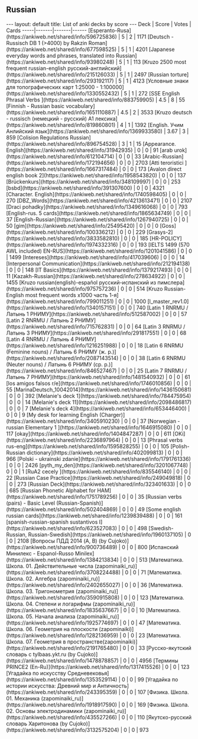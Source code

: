 <h2>Russian</h2>
---
layout: default
title: List of anki decks by score
---
Deck | Score | Votes | Cards
-----|-------|-------|------
[Esperanto-Rusa](https://ankiweb.net/shared/info/596725836) | 5 | 2 | 1171
[Deutsch - Russisch  DB 1 (>4000)  by Rakzin Roman](https://ankiweb.net/shared/info/677598525) | 5 | 1 | 4201
[Japanese everyday words and phrases, translated into Russian](https://ankiweb.net/shared/info/93980248) | 5 | 1 | 113
[Kruzo 2500 most frequent russian-english русский-английский](https://ankiweb.net/shared/info/215126033) | 5 | 1 | 2497
[Russian torture](https://ankiweb.net/shared/info/293192117) | 5 | 1 | 4123
[Условные знаки для топографических карт 1:25000 - 1:100000](https://ankiweb.net/shared/info/1330552432) | 5 | 1 | 272
[SSE English Phrasal Verbs ](https://ankiweb.net/shared/info/883759905) | 4.5 | 8 | 55
[Finnish - Russian basic vocabulary](https://ankiweb.net/shared/info/1651110887) | 4.5 | 2 | 3533
[Kruzo deutsch - russisch (немецкий - русский) A1 лексика](https://ankiweb.net/shared/info/819860801) | 4 | 1 | 1392
[English. Учим Анлийский язык](https://ankiweb.net/shared/info/1369933580) | 3.67 | 3 | 859
[Colision Regulations Russian](https://ankiweb.net/shared/info/896754528) | 3 | 1 | 15
[Appearance. English](https://ankiweb.net/shared/info/31942935) | 0 | 0 | 91
[arab urok](https://ankiweb.net/shared/info/612104714) | 0 | 0 | 33
[Arabic-Russian](https://ankiweb.net/shared/info/172194656) | 0 | 0 | 2703
[Atti teroristici ](https://ankiweb.net/shared/info/1667317484) | 0 | 0 | 173
[Avalon direct english book 2](https://ankiweb.net/shared/info/1958543820) | 0 | 0 | 137
[Brückenkurs](https://ankiweb.net/shared/info/348109997) | 0 | 0 | 253
[bsbd](https://ankiweb.net/shared/info/391307600) | 0 | 0 | 4321
[Character. English](https://ankiweb.net/shared/info/1740598405) | 0 | 0 | 270
[DBZ_Words](https://ankiweb.net/shared/info/4213613471) | 0 | 0 | 2107
[Draci pohadky](https://ankiweb.net/shared/info/1349616068) | 0 | 0 | 793
[English-rus. 5 cards](https://ankiweb.net/shared/info/1865634749) | 0 | 0 | 37
[English-Russian](https://ankiweb.net/shared/info/1267940725) | 0 | 0 | 50
[gim](https://ankiweb.net/shared/info/25495420) | 0 | 0 | 0
[Goss](https://ankiweb.net/shared/info/100336212) | 0 | 0 | 229
[Grasys-2](https://ankiweb.net/shared/info/3833582810) | 0 | 0 | 185
[HR-POLICY](https://ankiweb.net/shared/info/1974332316) | 0 | 0 | 193
[IELTS 1499 (570 AWL included) EN-RUS](https://ankiweb.net/shared/info/1201041586) | 0 | 0 | 1499
[Intereses](https://ankiweb.net/shared/info/417039606) | 0 | 0 | 14
[Interpersonal Communication](https://ankiweb.net/shared/info/212194138) | 0 | 0 | 148
[IT Basics](https://ankiweb.net/shared/info/1379217493) | 0 | 0 | 11
[Kazakh-Russian](https://ankiweb.net/shared/info/278634922) | 0 | 0 | 1455
[Kruzo russian(english)-español русский-испанский из пимслера](https://ankiweb.net/shared/info/975757236) | 0 | 0 | 514
[Kruzo Russian-English most frequent words x1000 часть 1-я](https://ankiweb.net/shared/info/799011251) | 0 | 0 | 1000
[l_master_rev1.0](https://ankiweb.net/shared/info/1340157151) | 0 | 0 | 740
[Latin 1 RNRMU / Латынь 1 РНИМУ](https://ankiweb.net/shared/info/512587002) | 0 | 0 | 57
[Latin 2 RNRMU / Латынь 2 РНИМУ](https://ankiweb.net/shared/info/715762831) | 0 | 0 | 64
[Latin 3 RNRMU / Латынь 3 РНИМУ](https://ankiweb.net/shared/info/291817551) | 0 | 0 | 68
[Latin 4 RNRMU / Латынь 4 РНИМУ](https://ankiweb.net/shared/info/1216251988) | 0 | 0 | 18
[Latin 6 RNRMU (Feminine nouns) / Латынь 6 РНИМУ (ж. р.)](https://ankiweb.net/shared/info/2087143514) | 0 | 0 | 38
[Latin 6 RNRMU (Neuter nouns) / Латынь 6 РНИМУ (ср. р.)](https://ankiweb.net/shared/info/846527467) | 0 | 0 | 25
[Latin 7 RNRMU / Латынь 7 РНИМУ](https://ankiweb.net/shared/info/1481540932) | 0 | 0 | 61
[los amigos falsos r/e](https://ankiweb.net/shared/info/1746010856) | 0 | 0 | 55
[MarinaDeutsch_10042014](https://ankiweb.net/shared/info/1436150681) | 0 | 0 | 392
[Melanie's deck 1](https://ankiweb.net/shared/info/784475954) | 0 | 0 | 14
[Melanie's deck 11](https://ankiweb.net/shared/info/2098486817) | 0 | 0 | 7
[Melanie's deck 4](https://ankiweb.net/shared/info/653446400) | 0 | 0 | 9
[My desk for learning English (Charger)](https://ankiweb.net/shared/info/3405910230) | 0 | 0 | 37
[Norwegian - russian Elementary 1 	](https://ankiweb.net/shared/info/1646915080) | 0 | 0 | 117
[okay](https://ankiweb.net/shared/info/1404847287) | 0 | 0 | 611
[OKi](https://ankiweb.net/shared/info/2236897964) | 0 | 0 | 13
[Phrasal verbs rus-eng](https://ankiweb.net/shared/info/1595828255) | 0 | 0 | 105
[Polish-Russian dictionary](https://ankiweb.net/shared/info/402099813) | 0 | 0 | 966
[Polski - ukrainski zdanie](https://ankiweb.net/shared/info/1791761336) | 0 | 0 | 2426
[pyth_my_den](https://ankiweb.net/shared/info/3201067748) | 0 | 0 | 1
[RuA2 cecely ](https://ankiweb.net/shared/info/835546140) | 0 | 0 | 22
[Russian Case Practice](https://ankiweb.net/shared/info/249049818) | 0 | 0 | 273
[Russian Deck](https://ankiweb.net/shared/info/323401633) | 0 | 0 | 685
[Russian Phonetic Alphabet for HAM](https://ankiweb.net/shared/info/1751789256) | 0 | 0 | 35
[Russian verbs (pairs) - Basic Level (Russian-Spanish)](https://ankiweb.net/shared/info/502404869) | 0 | 0 | 49
[Some english russian cards](https://ankiweb.net/shared/info/1239839488) | 0 | 0 | 161
[spanish-russian-spanish sustantivos I](https://ankiweb.net/shared/info/623527083) | 0 | 0 | 498
[Swedish-Russian, Russian-Swedish](https://ankiweb.net/shared/info/1960137105) | 0 | 0 | 2108
[Вопросы ПДД 2014 (A, B) (by Cujoko)](https://ankiweb.net/shared/info/900736489) | 0 | 0 | 800
[Испанский Минилекс - Espanol-Russo Minilex](https://ankiweb.net/shared/info/1384213834) | 0 | 0 | 513
[Математика. Школа. 01. Действительные числа (zapominaiki_ru)](https://ankiweb.net/shared/info/3708224488) | 0 | 0 | 71
[Математика. Школа. 02. Алгебра (zapominaiki_ru)](https://ankiweb.net/shared/info/2402655027) | 0 | 0 | 36
[Математика. Школа. 03. Тригонометрия (zapominaiki_ru)](https://ankiweb.net/shared/info/3590915808) | 0 | 0 | 123
[Математика. Школа. 04. Степени и логарифмы (zapominaiki_ru)](https://ankiweb.net/shared/info/1835637667) | 0 | 0 | 10
[Математика. Школа. 05. Начала анализа (zapominaiki_ru)](https://ankiweb.net/shared/info/1925774697) | 0 | 0 | 47
[Математика. Школа. 06. Геометрия на плоскости (zapominaiki)](https://ankiweb.net/shared/info/1282136959) | 0 | 0 | 23
[Математика. Школа. 07. Геометрия в пространстве(zapominaiki)](https://ankiweb.net/shared/info/2191765480) | 0 | 0 | 33
[Русско-якутский словарь с tylbaas.ykt.ru (by Cujoko)](https://ankiweb.net/shared/info/1478878857) | 0 | 0 | 4956
[Термины PRINCE2 (En-Ru)](https://ankiweb.net/shared/info/1317415526) | 0 | 0 | 123
[Угадайка по искусству Средневековья](https://ankiweb.net/shared/info/1353529114) | 0 | 0 | 99
[Угадайка по истории искусства: Древний мир и Античность](https://ankiweb.net/shared/info/243395359) | 0 | 0 | 107
[Физика. Школа. 01. Механика (zapominaiki_ru)](https://ankiweb.net/shared/info/1918917590) | 0 | 0 | 169
[Физика. Школа. 02. Основы электродинамики (zapominaiki_ru)](https://ankiweb.net/shared/info/435527266) | 0 | 0 | 110
[Якутско-русский словарь Харитонова (by Cujoko)](https://ankiweb.net/shared/info/3132575204) | 0 | 0 | 973
